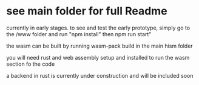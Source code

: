 <h1>see main folder for full Readme </h1> <p> currently in early stages. to see and test the early prototype, 
  simply go to the /www folder and run "npm install" then npm run start" </p>
  <p>the wasm can be built by running wasm-pack build in the main hism folder</p>
  <p> you will need rust and web assembly setup and installed to run the wasm section fo the code</p>
  <p> a backend in rust is currently under construction and will be included soon </p>